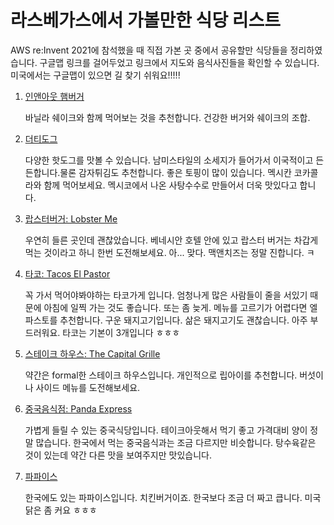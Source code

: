 # 라스베가스에서 가볼만한 식당 리스트

AWS re:Invent 2021에 참석했을 때 직접 가본 곳 중에서 공유할만 식당들을 정리하였습니다. 구글맵 링크를 걸어두었고 링크에서 지도와 음식사진들을 확인할 수 있습니다. 미국에서는 구글맵이 있으면 길 찾기 쉬워요!!!!!

1. [인앤아웃 햄버거](https://goo.gl/maps/GhauhT3aYu81yHMx9)
   
   바닐라 쉐이크와 함께 먹어보는 것을 추천합니다. 건강한 버거와 쉐이크의 조합.
2. [더티도그](https://goo.gl/maps/kyrDy3PEJZb9XTd68)
   
   다양한 핫도그를 맛볼 수 있습니다. 남미스타일의 소세지가 들어가서 이국적이고 든든합니다.물론 감자튀김도 추천합니다. 좋은 토핑이 많이 있습니다. 멕시칸 코카콜라와 함께 먹어보세요. 멕시코에서 나온 사탕수수로 만들어서 더욱 맛있다고 합니다.
3. [랍스터버거: Lobster Me](https://goo.gl/maps/vEGbWsuHRMW5g2Qo7)
   
   우연히 들른 곳인데 괜찮았습니다. 베네시안 호텔 안에 있고 랍스터 버거는 차갑게 먹는 것이라고 하니 한번 도전해보세요. 아... 맞다. 맥앤치즈는 정말 진합니다. ㅋ
4. [타코: Tacos El Pastor](https://g.page/tacoselpastorlv?share)
   
   꼭 가서 먹어야봐야하는 타코가게 입니다. 엄청나게 많은 사람들이 줄을 서있기 때문에 아침에 일찍 가는 것도 좋습니다. 또는 좀 늦게. 메뉴를 고르기가 어렵다면 엘 파스토를 추천합니다. 구운 돼지고기입니다. 삶은 돼지고기도 괜찮습니다. 아주 부드러워요. 타코는 기본이 3개입니다 ㅎㅎㅎ
5. [스테이크 하우스: The Capital Grille](https://goo.gl/maps/outnkz3e6uAbLX2Y7)
   
   약간은 formal한 스테이크 하우스입니다. 개인적으로 립아이를 추천합니다. 버섯이나 사이드 메뉴를 도전해보세요.
6. [중국음식점: Panda Express](https://goo.gl/maps/v1MmKKb6tgTfVZNv8)
   
   가볍게 들릴 수 있는 중국식당입니다. 테이크아웃해서 먹기 좋고 가격대비 양이 정말 많습니다. 한국에서 먹는 중국음식과는 조금 다르지만 비슷합니다. 탕수육같은 것이 있는데 약간 다른 맛을 보여주지만 맛있습니다.
7. [파파이스](https://goo.gl/maps/Yc2EkjpPEAcsmJQn7)
   
   한국에도 있는 파파이스입니다. 치킨버거이죠. 한국보다 조금 더 짜고 큽니다. 미국 닭은 좀 커요 ㅎㅎㅎ
